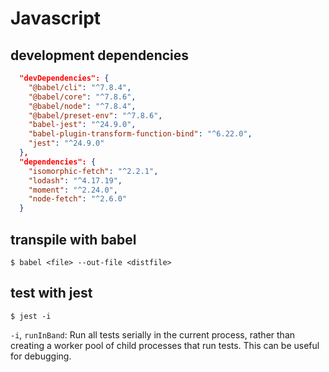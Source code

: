 # Javascript

## development dependencies

```json
  "devDependencies": {
    "@babel/cli": "^7.8.4",
    "@babel/core": "^7.8.6",
    "@babel/node": "^7.8.4",
    "@babel/preset-env": "^7.8.6",
    "babel-jest": "^24.9.0",
    "babel-plugin-transform-function-bind": "^6.22.0",
    "jest": "^24.9.0"
  },
  "dependencies": {
    "isomorphic-fetch": "^2.2.1",
    "lodash": "^4.17.19",
    "moment": "^2.24.0",
    "node-fetch": "^2.6.0"
  }
```

## transpile with babel

```
$ babel <file> --out-file <distfile>
```

## test with jest

```
$ jest -i
```

`-i`, `runInBand`: Run all tests serially in the current process, rather than creating a worker pool of child processes that run tests. This can be useful for debugging.
